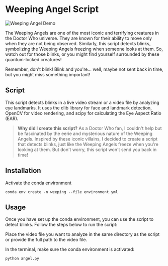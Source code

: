 # Weeping Angel Script

![Weeping Angel Demo](./Img/weeping.gif)

The Weeping Angels are one of the most iconic and terrifying creatures in the Doctor Who universe. They are known for their ability to move only when they are not being observed. Similarly, this script detects blinks, symbolizing the Weeping Angels freezing when someone looks at them. So, watch out for those blinks, or you might find yourself surrounded by these quantum-locked creatures!

Remember, don't blink! Blink and you're... well, maybe not sent back in time, but you might miss something important!

## Script

This script detects blinks in a live video stream or a video file by analyzing eye landmarks. It uses the dlib library for face and landmark detection, OpenCV for video rendering, and scipy for calculating the Eye Aspect Ratio (EAR).

> **Why did I create this script?**
> As a Doctor Who fan, I couldn't help but be fascinated by the eerie and mysterious nature of the Weeping Angels. Inspired by these iconic villains, I decided to create a script that detects blinks, just like the Weeping Angels freeze when you're looking at them. But don't worry, this script won't send you back in time!

## Installation

Activate the conda environment

```
conda env create -n weeping --file environment.yml
```

## Usage

Once you have set up the conda environment, you can use the script to detect blinks. Follow the steps below to run the script:

Place the video file you want to analyze in the same directory as the script or provide the full path to the video file.

In the terminal, make sure the conda environment is activated:
```
python angel.py
```
